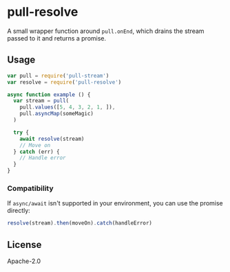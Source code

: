# pull-resolve

A small wrapper function around `pull.onEnd`, which drains the stream passed to it and returns a promise.

## Usage

```js
var pull = require('pull-stream')
var resolve = require('pull-resolve')

async function example () {
  var stream = pull(
    pull.values([5, 4, 3, 2, 1, ]),
    pull.asyncMap(someMagic)
  )

  try {
    await resolve(stream)
    // Move on
  } catch (err) {
    // Handle error
  }
}
```

### Compatibility

If `async/await` isn't supported in your environment, you can use the promise directly:

```js
resolve(stream).then(moveOn).catch(handleError)
```

## License

Apache-2.0
